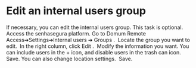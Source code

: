 # Edit an internal users group 

If necessary, you can edit the internal users group. This task is optional.
Access the senhasegura platform.
Go to 
Domum Remote Access➔Settings➔Internal users
➔
Groups
. 
Locate the group you want to edit. 
In the right column, click 
Edit
. 
Modify the information you want.
You can include users in the 
+
 icon, and disable users in the trash can icon. 
Save.
You can also change location settings. 
Save.